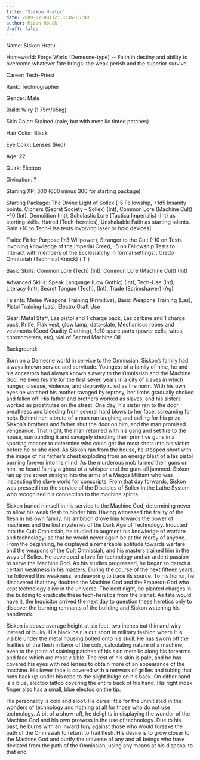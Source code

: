 ```yaml
---
title: "Siskon Hratul"
date: 2009-07-08T12:13:36-05:00
author: Micah Houck
draft: false
---
```

Name: Siskon Hratul

Homeworld: Forge World (Demesne-type) -- Faith in destiny and ability to overcome whatever fate brings: the weak perish and the superior survive.

Career: Tech-Priest

Rank: Technographer

Gender: Male

Build: Wiry (1.75m/65kg)

Skin Color: Stained (pale, but with metallic tinted patches)

Hair Color: Black

Eye Color: Lenses (Red)

Age: 22

Quirk: Electoo

Divination: ?

Starting XP: 300 (600 minus 300 for starting package)

Starting Package: The Divine Light of Sollex [-5 Fellowship, +1d5 Insanity points. Ciphers (Secret Society – Sollex) (Int), Common Lore (Machine Cult) +10 (Int), Demolition (Int), Scholastic Lore (Tactica Imperialis) (Int) as starting skills. Hatred (Tech-heretics), Unshakable Faith as starting talents. Gain +10 to Tech-Use tests involving laser or holo devices]

Traits: Fit for Purpose (+3 Willpower), Stranger to the Cult (-10 on Tests involving knowledge of the Imperial Creed, -5 on Fellowship Tests to interact with members of the Ecclesiarchy in formal settings), Credo Omnissiah (Technical Knock) ( T )

Basic Skills: Common Lore (Tech) (Int), Common Lore (Machine Cult) (Int)

Advanced Skills: Speak Language (Low Gothic) (Int), Tech-Use (Int), Literacy (Int), Secret Tongue (Tech), (Int), Trade (Scrimshawer) (Ag)

Talents: Melee Weapons Training (Primitive), Basic Weapons Training (Las), Pistol Training (Las), Electro Graft Use

Gear: Metal Staff, Las pistol and 1 charge pack, Las carbine and 1 charge pack, Knife, Flak vest, glow lamp, data-slate, Mechanicus robes and vestments (Good Quality Clothing), 1d10 spare parts (power cells, wires, chronometers, etc), vial of Sacred Machine Oil.

Background:

Born on a Demesne world in service to the Omnissiah, Siskon’s family had always known service and servitude. Youngest of a family of nine, he and his ancestors had always known slavery to the Omnissiah and the Machine God. He lived his life for the first seven years in a city of slaves in which hunger, disease, violence, and depravity ruled as the norm. With his own eyes he watched his mother ravaged by leprosy, her limbs gradually choked and fallen off. His father and brothers worked as slaves, and his sisters worked as prostitutes on the street. One day, his sister ran to the door breathless and bleeding from several hard blows to her face, screaming for help. Behind her, a brute of a man ran laughing and calling for his prize. Siskon’s brothers and father shut the door on him, and the man promised vengeance. That night, the man returned with his gang and set fire to the house, surrounding it and savagely shooting their primitive guns in a sporting manner to determine who could get the most shots into his victim before he or she died. As Siskon ran from the house, he stopped short with the image of his father’s chest exploding from an energy blast of a las pistol burning forever into his mind. As the murderous mob turned their guns on him, he heard faintly a ghost of a whisper and the guns all jammed. Siskon ran up the street straight into the arms of a Magos Militant who was inspecting the slave world for conscripts. From that day forwards, Siskon was pressed into the service of the Disciples of Sollex in the Lathe System who recognized his connection to the machine spirits.

Siskon buried himself in his service to the Machine God, determining never to allow his weak flesh to hinder him. Having witnessed the frailty of the flesh in his own family, his ambition drove him towards the power of machines and the lost mysteries of the Dark Age of Technology. Inducted into the Cult Omnissiah, he studied to augment his knowledge of warfare and technology; so that he would never again be at the mercy of anyone. From the beginning, he displayed a remarkable aptitude towards warfare and the weapons of the Cult Omnissiah, and his masters trained him in the ways of Sollex. He developed a love for technology and an ardent passion to serve the Machine God. As his studies progressed, he began to detect a certain weakness in his masters. During the course of the next fifteen years, he followed this weakness, endeavoring to trace its source. To his horror, he discovered that they doubted the Machine God and the Emperor-God who kept technology alive in the universe. The next night, he planted charges in the building to eradicate these tech-heretics from the planet. As fate would have it, the Inquisitor arrived the next day to question these heretics only to discover the burning remnants of the building and Siskon watching his handiwork.

Siskon is above average height at six feet, two inches but thin and wiry instead of bulky. His black hair is cut short in military fashion where it is visible under the metal housing bolted onto his skull. He has sworn off the frailties of the flesh in favor of the cold, calculating nature of a machine, even to the point of staining patches of his skin metallic along his forearms and face which are most visible. The rest of his skin is pale, and he has covered his eyes with red lenses to obtain more of an appearance of the machine. His lower face is covered with a network of grilles and tubing that runs back up under his robe to the slight bulge on his back. On either hand is a blue, electoo tattoo covering the entire back of his hand. His right index finger also has a small, blue electoo on the tip.

His personality is cold and aloof. He cares little for the uninitiated in the wonders of technology and nothing at all for those who do not use technology. A bit of a show-off, he delights in displaying the wonder of the Machine God and his own prowess in the use of technology. Due to his past, he burns with an inward fury against those who would forsake the path of the Omnissiah to return to frail flesh. His desire is to grow closer to the Machine God and purify the universe of any and all beings who have deviated from the path of the Omnissiah, using any means at his disposal to that end.